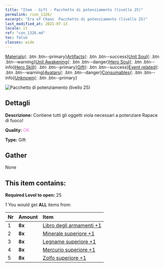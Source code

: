 ```yaml
---
title: "Item - Gift - Pacchetto di potenziamento (livello 25)"
permalink: /con_1326/
excerpt: "Era of Chaos  Pacchetto di potenziamento (livello 25)"
last_modified_at: 2021-07-13
locale: it
ref: "con_1326.md"
toc: false
classes: wide
---
```

 [Materials](/ItemsIT/){: .btn .btn--primary}[Artifacts](/ItemsIT/Artifacts/){: .btn .btn--success}[Unit Soul](/ItemsIT/UnitSoul/){: .btn .btn--warning}[Unit Awakening](/ItemsIT/UnitAwakening/){: .btn .btn--danger}[Hero Soul](/ItemsIT/HeroSoul/){: .btn .btn--info}[Hero Skill](/ItemsIT/HeroSkill/){: .btn .btn--primary}[Gift](/ItemsIT/Gift/){: .btn .btn--success}[Event related](/ItemsIT/Events/){: .btn .btn--warning}[Avatars](/ItemsIT/Avatars/){: .btn .btn--danger}[Consumables](/ItemsIT/Consumables/){: .btn .btn--info}[Unknown](/ItemsIT/Unknown/){: .btn .btn--primary}

 ![Pacchetto di potenziamento (livello 25)](/images/t/i_906001.png)

## Dettagli
 **Descrizione:** Contiene tutti gli oggetti viola necessari a potenziare Rapace di fuoco!

 **Quality:** <span style="color: #DA70D6">OK</span>

 **Type:** Gift

## Gather

  None

## This item contains:

 **Required Level to open:** 25

 1 You would get **ALL** items  from:

  | Nr | Amount |     Item    |
  |:---|:-------|:------------|
  | 1 |  **8x** | [Libro degli armamenti +1](/ItemsIT/mat_25/) |  | 
  | 2 |  **8x** | [Minerale superiore +1](/ItemsIT/mat_19/) |  | 
  | 3 |  **8x** | [Legname superiore +1](/ItemsIT/mat_20/) |  | 
  | 4 |  **8x** | [Mercurio superiore +1](/ItemsIT/mat_21/) |  | 
  | 5 |  **8x** | [Zolfo superiore +1](/ItemsIT/mat_22/) |  | 
